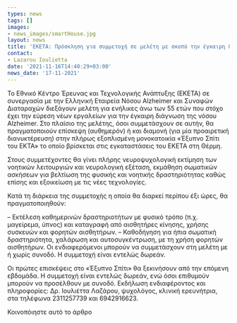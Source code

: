 ```yaml
---
types: news
tags: []
images:
- news_images/smartHouse.jpg
layout: news
title: 'ΕΚΕΤΑ: Πρόσκληση για συμμετοχή σε μελέτη με σκοπό την έγκαιρη διάγνωση της νόσου Alzheimer'
contact:
- Lazarou Ioulietta
date: '2021-11-16T14:40:29+03:00'
news_date: '17-11-2021'
---
```




<p>Το Εθνικό Κέντρο Έρευνας και Τεχνολογικής Ανάπτυξης (ΕΚΕΤΑ) σε συνεργασία με την Ελληνική Εταιρεία Νόσου Alzheimer και Συναφών Διαταραχών διεξάγουν μελέτη για ενήλικες άνω των 55 ετών που στόχο έχει την εύρεση νέων εργαλείων για την έγκαιρη διάγνωση της νόσου Alzheimer. Στο πλαίσιο της μελέτης, όσοι συμμετάσχουν σε αυτήν, θα πραγματοποιούν επίσκεψη (αυθημερόν) ή και διαμονή (για μία προαιρετική διανυκτέρευση) στην πλήρως εξοπλισμένη μονοκατοικία «Έξυπνο Σπίτι του ΕΚΤΑ» το οποίο βρίσκεται στις εγκαταστάσεις του ΕΚΕΤΑ στη Θέρμη.</p>

<p>Στους συμμετέχοντες θα γίνει πλήρης νευροψυχολογική εκτίμηση των νοητικών λειτουργιών και νευρολογική εξέταση, εκμάθηση σωματικών ασκήσεων για βελτίωση της φυσικής και νοητικής δραστηριότητας καθώς επίσης και εξοικείωση με τις νέες τεχνολογίες.</p>

<p>Κατά τη διάρκεια της συμμετοχής η οποία θα διαρκεί περίπου έξι ώρες, θα πραγματοποιηθούν:</p>

<p>– Εκτέλεση καθημερινών δραστηριοτήτων με φυσικό τρόπο (π.χ. μαγείρεμα, ύπνος) και καταγραφή από αισθητήρες κίνησης, χρήσης συσκευών και φορητών αισθητήρων.
– Καθοδήγηση για ήπια σωματική δραστηριότητα, χαλάρωση και αυτοσυγκέντρωση, με τη χρήση φορητών αισθητήρων.
Οι ενδιαφερόμενοι μπορούν να συμμετάσχουν στη μελέτη με ή χωρίς συνοδό.
Η συμμετοχή είναι εντελώς δωρεάν.</p>

<p>Οι πρώτες επισκέψεις στο «Έξυπνο Σπίτι» θα ξεκινήσουν από την επόμενη εβδομάδα. Η συμμετοχή είναι εντελώς δωρεάν, ενώ όσοι επιθυμούν μπορούν να προσέλθουν με συνοδό. Εκδήλωση ενδιαφέροντος και πληροφορίες: Δρ. Ιουλιέττα Λαζάρου, ψυχολόγος, κλινική ερευνήτρια, στα τηλέφωνα 2311257739 και 6942916623.</p>

<p>Κοινοπόιηστε αυτό το άρθρο</p>
	<div class="fb-share-button" data-href="https://mklab.iti.gr/news/-%CE%A0%CF%81%CF%8C%CF%83%CE%BA%CE%BB%CE%B7%CF%83%CE%B7-%CE%B3%CE%B9%CE%B1-%CF%83%CF%85%CE%BC%CE%BC%CE%B5%CF%84%CE%BF%CF%87%CE%AE-%CF%83%CE%B5-%CE%BC%CE%B5%CE%BB%CE%AD%CF%84%CE%B7-%CE%BC%CE%B5-%CF%83%CE%BA%CE%BF%CF%80%CF%8C-%CF%84%CE%B7%CE%BD-%CE%AD%CE%B3%CE%BA%CE%B1%CE%B9%CF%81%CE%B7-%CE%B4%CE%B9%CE%AC%CE%B3%CE%BD%CF%89%CF%83%CE%B7-%CF%84%CE%B7%CF%82-%CE%BD%CF%8C%CF%83%CE%BF%CF%85-Alzheimer/" data-layout="button_count" data-size="small"><a target="_blank" href="https://www.facebook.com/sharer/sharer.php?u=https%3A%2F%2Fmklab.iti.gr%2Fnews%2F-%25CE%25A0%25CF%2581%25CF%258C%25CF%2583%25CE%25BA%25CE%25BB%25CE%25B7%25CF%2583%25CE%25B7-%25CE%25B3%25CE%25B9%25CE%25B1-%25CF%2583%25CF%2585%25CE%25BC%25CE%25BC%25CE%25B5%25CF%2584%25CE%25BF%25CF%2587%25CE%25AE-%25CF%2583%25CE%25B5-%25CE%25BC%25CE%25B5%25CE%25BB%25CE%25AD%25CF%2584%25CE%25B7-%25CE%25BC%25CE%25B5-%25CF%2583%25CE%25BA%25CE%25BF%25CF%2580%25CF%258C-%25CF%2584%25CE%25B7%25CE%25BD-%25CE%25AD%25CE%25B3%25CE%25BA%25CE%25B1%25CE%25B9%25CF%2581%25CE%25B7-%25CE%25B4%25CE%25B9%25CE%25AC%25CE%25B3%25CE%25BD%25CF%2589%25CF%2583%25CE%25B7-%25CF%2584%25CE%25B7%25CF%2582-%25CE%25BD%25CF%258C%25CF%2583%25CE%25BF%25CF%2585-Alzheimer%2F&amp;src=sdkpreparse" class="fb-xfbml-parse-ignore"></a></div>

